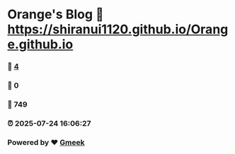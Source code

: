 # Orange's Blog :link: https://shiranui1120.github.io/Orange.github.io 
### :page_facing_up: [4](https://shiranui1120.github.io/Orange.github.io/tag.html) 
### :speech_balloon: 0 
### :hibiscus: 749 
### :alarm_clock: 2025-07-24 16:06:27 
### Powered by :heart: [Gmeek](https://github.com/Meekdai/Gmeek)
